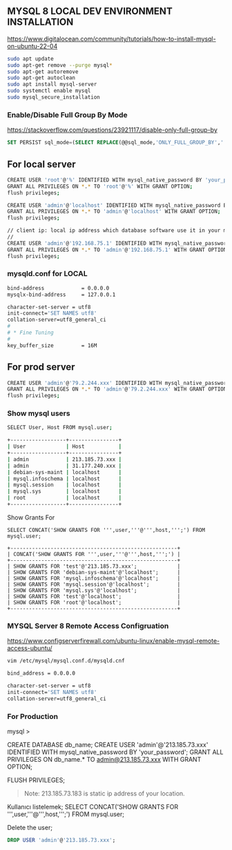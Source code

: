 
## MYSQL 8 LOCAL DEV ENVIRONMENT INSTALLATION

https://www.digitalocean.com/community/tutorials/how-to-install-mysql-on-ubuntu-22-04

```sh
sudo apt update
sudo apt-get remove --purge mysql*
sudo apt-get autoremove
sudo apt-get autoclean
sudo apt install mysql-server
sudo systemctl enable mysql
sudo mysql_secure_installation
```

### Enable/Disable Full Group By Mode

https://stackoverflow.com/questions/23921117/disable-only-full-group-by

```sql
SET PERSIST sql_mode=(SELECT REPLACE(@@sql_mode,'ONLY_FULL_GROUP_BY',''));
```

## For local server
 
```sh
CREATE USER 'root'@'%' IDENTIFIED WITH mysql_native_password BY 'your_password';
GRANT ALL PRIVILEGES ON *.* TO 'root'@'%' WITH GRANT OPTION;
flush privileges;

CREATE USER 'admin'@'localhost' IDENTIFIED WITH mysql_native_password BY 'your_password';
GRANT ALL PRIVILEGES ON *.* TO 'admin'@'localhost' WITH GRANT OPTION;
flush privileges;

// client ip: local ip address which database software use it in your machine
//
CREATE USER 'admin'@'192.168.75.1' IDENTIFIED WITH mysql_native_password BY 'your_password';
GRANT ALL PRIVILEGES ON *.* TO 'admin'@'192.168.75.1' WITH GRANT OPTION;
flush privileges;
```

### mysqld.conf for LOCAL

```sh
bind-address            = 0.0.0.0
mysqlx-bind-address     = 127.0.0.1

character-set-server = utf8
init-connect='SET NAMES utf8'
collation-server=utf8_general_ci
#
# * Fine Tuning
#
key_buffer_size         = 16M
```

## For prod server

```sh
CREATE USER 'admin'@'79.2.244.xxx' IDENTIFIED WITH mysql_native_password BY 'your_password';
GRANT ALL PRIVILEGES ON *.* TO 'admin'@'79.2.244.xxx' WITH GRANT OPTION;
flush privileges;
```

### Show mysql users

```sh
SELECT User, Host FROM mysql.user;

+------------------+----------------+
| User             | Host           |
+------------------+----------------+
| admin            | 213.185.73.xxx |
| admin            | 31.177.240.xxx |
| debian-sys-maint | localhost      |
| mysql.infoschema | localhost      |
| mysql.session    | localhost      |
| mysql.sys        | localhost      |
| root             | localhost      |
+------------------+----------------+
```

Show Grants For

```
SELECT CONCAT('SHOW GRANTS FOR ''',user,'''@''',host,''';') FROM mysql.user;

+------------------------------------------------------+
| CONCAT('SHOW GRANTS FOR ''',user,'''@''',host,''';') |
+------------------------------------------------------+
| SHOW GRANTS FOR 'test'@'213.185.73.xxx';             |
| SHOW GRANTS FOR 'debian-sys-maint'@'localhost';      |
| SHOW GRANTS FOR 'mysql.infoschema'@'localhost';      |
| SHOW GRANTS FOR 'mysql.session'@'localhost';         |
| SHOW GRANTS FOR 'mysql.sys'@'localhost';             |
| SHOW GRANTS FOR 'test'@'localhost';                  |
| SHOW GRANTS FOR 'root'@'localhost';                  |
+------------------------------------------------------+
```

### MYSQL Server 8 Remote Access Configruation

https://www.configserverfirewall.com/ubuntu-linux/enable-mysql-remote-access-ubuntu/

```sh
vim /etc/mysql/mysql.conf.d/mysqld.cnf
```

```sh
bind_address = 0.0.0.0

character-set-server = utf8
init-connect='SET NAMES utf8'
collation-server=utf8_general_ci
```

### For Production

mysql > 

CREATE DATABASE db_name;
CREATE USER 'admin'@'213.185.73.xxx' IDENTIFIED WITH mysql_native_password BY 'your_password';
GRANT ALL PRIVILEGES ON db_name.* TO admin@213.185.73.xxx WITH GRANT OPTION;

FLUSH PRIVILEGES;

> Note: 213.185.73.183 is static ip address of your location.

Kullanıcı listelemek;
SELECT CONCAT('SHOW GRANTS FOR ''',user,'''@''',host,''';') FROM mysql.user;

Delete the user;

```sql
DROP USER 'admin'@'213.185.73.xxx';
```
